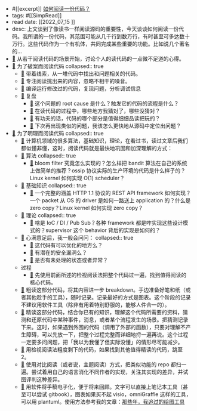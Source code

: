 - #[[excerpt]] [如何阅读一份代码？](https://zhuanlan.zhihu.com/p/26222486)
- tags: #[[SimpRead]]
- read date: [[2022_07_15  ]]
- desc: 上文谈到了像读书一样阅读源码的重要性，今天谈谈如何阅读一份代码。我所谓的一份代码，其范围可能从几千行到数万行，有时甚至可多达数十万行。这些代码作为一个有机体，共同完成某些重要的功能。比如说几个著名的…
- [📌](<http://localhost:7026/reading/29?title=如何阅读一份代码？#id=1657871321361>)  从若干阅读代码的场景开始，讨论个人的读代码的一点微不足道的心得。
- [📌](<http://localhost:7026/reading/29?title=如何阅读一份代码？#id=1657871329923>)  为了破案而阅读代码
  collapsed:: true
	- [📌](<http://localhost:7026/reading/29?title=如何阅读一份代码？#id=1657871351787>)  带着线索，从一堆代码中找出和问题相关的代码。
	- [📌](<http://localhost:7026/reading/29?title=如何阅读一份代码？#id=1657871357843>)  专注阅读挑出来的内容，忽略不相干的噪音。
	- [📌](<http://localhost:7026/reading/29?title=如何阅读一份代码？#id=1657871370689>)  编译运行修改过的代码，复现问题，分析调试信息
	- [📌](<http://localhost:7026/reading/29?title=如何阅读一份代码？#id=1657871384229>)  复盘
		- [📌](<http://localhost:7026/reading/29?title=如何阅读一份代码？#id=1657871399277>)  这个问题的 root cause 是什么？触发它的代码的流程是什么？
		- [📌](<http://localhost:7026/reading/29?title=如何阅读一份代码？#id=1657871401724>)  在读代码的过程中，哪些地方我猜对了，哪些没猜对？
		- [📌](<http://localhost:7026/reading/29?title=如何阅读一份代码？#id=1657871404292>)  有功夫的话，代码的哪个部分是值得细细品读把玩的？
		- [📌](<http://localhost:7026/reading/29?title=如何阅读一份代码？#id=1657871407713>)  下次再出现类似的问题，我该怎么更快地从源码中定位出问题？
- [📌](<http://localhost:7026/reading/29?title=如何阅读一份代码？#id=1657871423210>)  为了明理而阅读代码
  collapsed:: true
	- [📌](<http://localhost:7026/reading/29?title=如何阅读一份代码？#id=1657871573971>)  计算机领域的很多算法，基础知识，理论，在看过书，读过文章后我们都似懂非懂，这时，阅读代码就是最快地巩固和加深理解的方式：
	- [📌](<http://localhost:7026/reading/29?title=如何阅读一份代码？#id=1657871588040>)  算法
	  collapsed:: true
		- [📌](<http://localhost:7026/reading/29?title=如何阅读一份代码？#id=1657871591186>)  bloom filter 究竟怎么实现的？怎么样把 bandit 算法在自己的系统上做简单的推荐？ossip 协议实际的生产环境的代码是什么样子的？Linux kernel 如何实现 O(1) scheduler？
	- [📌](<http://localhost:7026/reading/29?title=如何阅读一份代码？#id=1657871593932>)  基础知识
	  collapsed:: true
		- [📌](<http://localhost:7026/reading/29?title=如何阅读一份代码？#id=1657871597780>)  一个完整的涵盖 HTTP 1.1 协议的 REST API framework 如何实现？一个 packet 从 OS 的 driver 是如何一路送上 application 的？什么是 zero copy？Linux kernel 如何实现 zero copy？
	- [📌](<http://localhost:7026/reading/29?title=如何阅读一份代码？#id=1657871611043>)  理论
	  collapsed:: true
		- [📌](<http://localhost:7026/reading/29?title=如何阅读一份代码？#id=1657871614018>)  啥是 IoC / DI / Pub Sub？各种 framework 都是咋实现这些设计模式的？supervisor 这个 behavior 背后的实现是如何的？
	- [📌](<http://localhost:7026/reading/29?title=如何阅读一份代码？#id=1657871874360>)  心满意足后，我一般会问问：
	  collapsed:: true
		- [📌](<http://localhost:7026/reading/29?title=如何阅读一份代码？#id=1657871879994>)  这代码有可以优化的地方么？
		- [📌](<http://localhost:7026/reading/29?title=如何阅读一份代码？#id=1657871883409>)  有潜在的安全漏洞么？
		- [📌](<http://localhost:7026/reading/29?title=如何阅读一份代码？#id=1657871886730>)  是否有未处理的状态或者异常？
	- 过程
		- [📌](<http://localhost:7026/reading/29?title=如何阅读一份代码？#id=1657871956297>)  先使用前面所述的检视阅读法把整个代码过一遍，找到值得阅读的核心代码。
	- [📌](<http://localhost:7026/reading/29?title=如何阅读一份代码？#id=1657871968841>)  粗读这部分代码，将其内容进一步 breakdown。手边准备好笔和纸（或者其他趁手的工具），随时记录。记录最好的方式是图表。这个阶段的记录不建议用软件工具（除非有用着特别舒服的，能够人件合一的）。
	- [📌](<http://localhost:7026/reading/29?title=如何阅读一份代码？#id=1657871976151>)  精读这部分代码，结合你已有的知识，理解这个代码所需要的资料，猜测和还原代码中某种事件，消息，或者某个流程发生的场景。把猜测记录下来。这时，如果遇到外围的代码（调用了外部的函数），只要对理解不产生障碍，可以先放一下，把整个过程完整而详细地捋一遍再说。这个过程一定要多问问题，把「我以为我懂了但实际没懂」的情形尽可能减少。
	- [📌](<http://localhost:7026/reading/29?title=如何阅读一份代码？#id=1657871982143>)  用检视阅读法粗度剩下的代码，如果找到其他值得精读的代码，跳至 2。
	- [📌](<http://localhost:7026/reading/29?title=如何阅读一份代码？#id=1657871986506>)  使用对比阅读（或者说，主题阅读）方式，把类似功能的 repo 都扫一遍。尝试着用自己的语言消化不同作者的实现，关注其实现的差异，并试图评判这种差异。
	- [📌](<http://localhost:7026/reading/29?title=如何阅读一份代码？#id=1657871989853>)  用软件将手稿电子化，便于将来回顾。文字可以直接上笔记本工具（甚至可以尝试 gitbook），图表如果买不起 visio，omniGraffle 这样的工具，可以用 plantuml。使用方法参考我的文章：[那些年，我追过的绘图工具](https://link.zhihu.com/?target=http%3A//mp.weixin.qq.com/s%3F__biz%3DMzA3NDM0ODQwMw%3D%3D%26mid%3D203733442%26idx%3D1%26sn%3D720a2ca2c59ea862155b93600b53946c%26scene%3D21%23wechat_redirect)